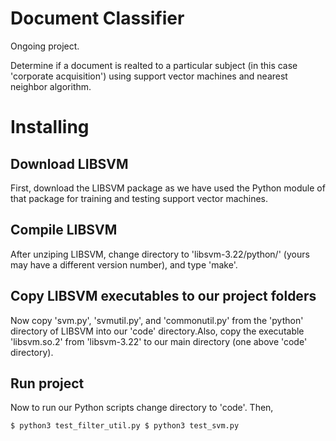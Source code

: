 # Document Classifier #

Ongoing project.

Determine if a document is realted to a particular subject (in this case
'corporate acquisition') using support vector machines and nearest neighbor
algorithm.

# Installing #

## Download LIBSVM ##

First, download the LIBSVM package as we have used the Python module of that
package for training and testing support vector machines.

## Compile LIBSVM ##

After unziping LIBSVM, change directory to 'libsvm-3.22/python/' (yours may
have a different version number), and type 'make'.

## Copy LIBSVM executables to our project folders ##

Now copy 'svm.py', 'svmutil.py', and 'commonutil.py' from the 'python'
directory of LIBSVM into our 'code' directory.Also, copy the executable
'libsvm.so.2' from 'libsvm-3.22' to our main directory (one above 'code'
directory).

## Run project ##

Now to run our Python scripts change directory to 'code'.  Then,

``
$ python3 test_filter_util.py
$ python3 test_svm.py
``